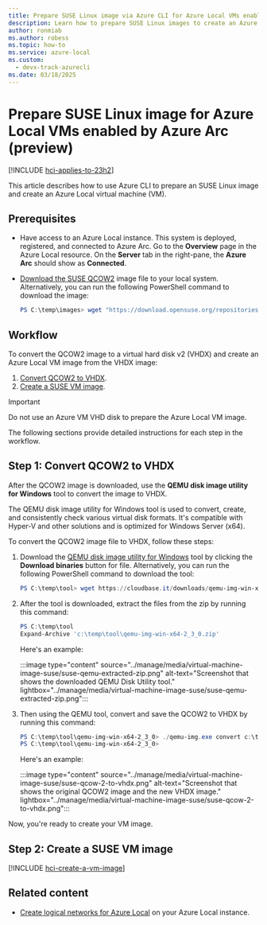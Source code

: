 ```yaml
---
title: Prepare SUSE Linux image via Azure CLI for Azure Local VMs enabled by Azure Arc
description: Learn how to prepare SUSE Linux images to create an Azure Local VM image (preview).
author: ronmiab
ms.author: robess
ms.topic: how-to
ms.service: azure-local
ms.custom:
  - devx-track-azurecli
ms.date: 03/18/2025
---
```


# Prepare SUSE Linux image for Azure Local VMs enabled by Azure Arc (preview)

[!INCLUDE [hci-applies-to-23h2](../includes/hci-applies-to-23h2.md)]

This article describes how to use Azure CLI to prepare an SUSE Linux image and create an Azure Local virtual machine (VM).

## Prerequisites

- Have access to an Azure Local instance. This system is deployed, registered, and connected to Azure Arc. Go to the **Overview** page in the Azure Local resource. On the **Server** tab in the right-pane, the **Azure Arc** should show as **Connected**.

- [Download the SUSE QCOW2](https://download.opensuse.org/repositories/Cloud:/Images:/Leap_15.6/images/openSUSE-Leap-15.6.x86_64-NoCloud.qcow2) image file to your local system. Alternatively, you can run the following PowerShell command to download the image:

    ```powershell
    PS C:\temp\images> wget "https://download.opensuse.org/repositories/Cloud:/Images:/Leap_15.6/images/openSUSE-Leap-15.6.x86_64-NoCloud.qcow2" -OutFile c:\temp\images\openSUSE-Leap-15.6.x86_64-NoCloud.qcow
    ```

## Workflow

To convert the QCOW2 image to a virtual hard disk v2 (VHDX) and create an Azure Local VM image from the VHDX image:

1. [Convert QCOW2 to VHDX](#step-1-convert-qcow2-to-vhdx).
2. [Create a SUSE VM image](#step-2-create-a-suse-vm-image).

> [!IMPORTANT]
> Do not use an Azure VM VHD disk to prepare the Azure Local VM image.

The following sections provide detailed instructions for each step in the workflow.

## Step 1: Convert QCOW2 to VHDX

After the QCOW2 image is downloaded, use the **QEMU disk image utility for Windows** tool to convert the image to VHDX.

The QEMU disk image utility for Windows tool is used to convert, create, and consistently check various virtual disk formats. It's compatible with Hyper-V and other solutions and is optimized for Windows Server (x64).

To convert the QCOW2 image file to VHDX, follow these steps:

1. Download the [QEMU disk image utility for Windows](https://cloudbase.it/qemu-img-windows/) tool by clicking the **Download binaries** button for file. Alternatively, you can run the following PowerShell command to download the tool:

    ```powershell
    PS C:\temp\tool> wget https://cloudbase.it/downloads/qemu-img-win-x64-2_3_0.zip -OutFile C:\temp\tool\qemu-img-win-x64-2_3_0.zip
    ```

2. After the tool is downloaded, extract the files from the zip by running this command:

    ```powershell
    PS C:\temp\tool
    Expand-Archive 'c:\temp\tool\qemu-img-win-x64-2_3_0.zip'
    ```

    Here's an example:

    :::image type="content" source="../manage/media/virtual-machine-image-suse/suse-qemu-extracted-zip.png" alt-text="Screenshot that shows the downloaded QEMU Disk Utility tool." lightbox="../manage/media/virtual-machine-image-suse/suse-qemu-extracted-zip.png":::

3. Then using the QEMU tool, convert and save the QCOW2 to VHDX by running this command:

    ```PowerShell
    PS C:\temp\tool\qemu-img-win-x64-2_3_0> ./qemu-img.exe convert c:\temp\images\openSUSE-Leap-15.6.x86_64-NoCloud.qcow2 -O vhdx -o subformat=dynamic c:\temp\images\openSUSE-Leap-15.6.x86_64-NoCloud.vhdx
    PS C:\temp\tool\qemu-img-win-x64-2_3_0>
    ```

    Here's an example:

    :::image type="content" source="../manage/media/virtual-machine-image-suse/suse-qcow-2-to-vhdx.png" alt-text="Screenshot that shows the original QCOW2 image and the new VHDX image." lightbox="../manage/media/virtual-machine-image-suse/suse-qcow-2-to-vhdx.png":::

Now, you're ready to create your VM image.

## Step 2: Create a SUSE VM image

[!INCLUDE [hci-create-a-vm-image](../includes/hci-create-a-vm-image.md)]

## Related content

- [Create logical networks for Azure Local](../manage/create-logical-networks.md) on your Azure Local instance.
